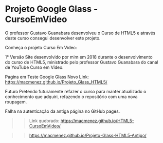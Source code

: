 # Projeto Google Glass - CursoEmVideo
O professor Gustavo Guanabara desenvolveu o Curso de HTML5 e através deste curso consegui desenvolver este projeto.

Conheça o projeto Curso Em Vídeo:
    
1° Versão
Site desenvolvido por mim em 2018 durante o desenvolvimento do curso de HTML5, ministrado pelo professor Gustavo Guanabara do canal de YouTube Curso em Vídeo.

Pagina em Teste Google Glass
Novo Link: https://macmenez.github.io/Projeto_Glass_HTML5/
    
Futuro
Pretendo futuramente refazer o curso para manter atualizado o conhecimento que adquiri, refazendo o repositório com uma nova roupagem.
    
Falha na autenticação da antiga página no GitHub pages.
    
>> Link quebrado:
>> https://macmenez.github.io/HTML5-CursoEmVideo/

>> https://macmenez.github.io/Projeto-Glass-HTML5-Antigo/